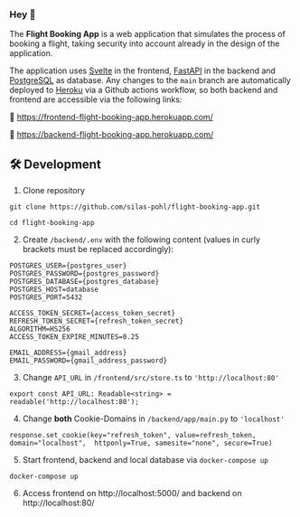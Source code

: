 ### Hey 👋
The **Flight Booking App** is a web application that simulates the process of booking a flight, taking security into account already in the design of the application.

The application uses [Svelte](https://svelte.dev/) in the frontend, [FastAPI](https://fastapi.tiangolo.com/) in the backend and [PostgreSQL](https://www.postgresql.org/) as database. Any changes to the `main` branch are automatically deployed to [Heroku](https://www.heroku.com) via a Github actions workflow, so both backend and frontend are accessible via the following links: 

🔴 https://frontend-flight-booking-app.herokuapp.com/

🔴 https://backend-flight-booking-app.herokuapp.com/

## 🛠️ Development

1. Clone repository
```
git clone https://github.com/silas-pohl/flight-booking-app.git

cd flight-booking-app
```
2. Create `/backend/.env` with the following content (values in curly brackets must be replaced accordingly):
```
POSTGRES_USER={postgres_user}
POSTGRES_PASSWORD={postgres_password}
POSTGRES_DATABASE={postgres_database}
POSTGRES_HOST=database
POSTGRES_PORT=5432

ACCESS_TOKEN_SECRET={access_token_secret}
REFRESH_TOKEN_SECRET={refresh_token_secret}
ALGORITHM=HS256
ACCESS_TOKEN_EXPIRE_MINUTES=0.25

EMAIL_ADDRESS={gmail_address}
EMAIL_PASSWORD={gmail_address_password}
```

3. Change `API_URL` in `/frontend/src/store.ts` to `'http://localhost:80'`
```
export const API_URL: Readable<string> = readable('http://localhost:80');
```

4. Change **both** Cookie-Domains in `/backend/app/main.py` to `'localhost'`
```
response.set_cookie(key="refresh_token", value=refresh_token, domain="localhost",  httponly=True, samesite="none", secure=True)
```

5. Start frontend, backend and local database via `docker-compose up`
```
docker-compose up
```
6. Access frontend on http://localhost:5000/ and backend on http://localhost:80/
